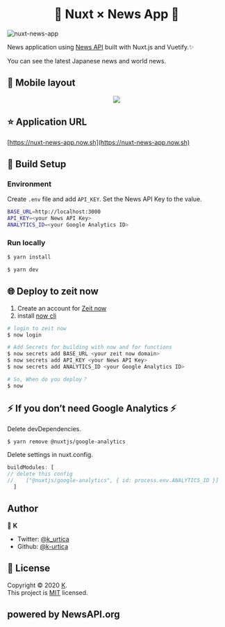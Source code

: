 <h1 align="center">📰 Nuxt × News App 📰</h1>

![nuxt-news-app](https://user-images.githubusercontent.com/46732829/74097888-e1737e00-4b54-11ea-9fad-a0bd6339f403.gif)

News application using [News API][*1] built with Nuxt.js and Vuetify.✨

You can see the latest Japanese news and world news.

## 📱 Mobile layout

<p align="center">
<img src="https://user-images.githubusercontent.com/46732829/74101738-6a53df00-4b80-11ea-9d6b-829c8504f26f.png">
</p>

## ⭐️ Application URL

[https://nuxt-news-app.now.sh](https://nuxt-news-app.now.sh)

## 🔧 Build Setup

### Environment

Create `.env` file and add `API_KEY`. Set the News API Key to the value.

```bash
BASE_URL=http://localhost:3000
API_KEY=<your News API Key>
ANALYTICS_ID=<your Google Analytics ID>
```

### Run locally

```bash
$ yarn install

$ yarn dev
```

## 🌐 Deploy to zeit now

1. Create an account for [Zeit now][*2]
1. install [now cli][*3]

```bash
# login to zeit now
$ now login

# Add Secrets for building with now and for functions
$ now secrets add BASE_URL <your zeit now domain>
$ now secrets add API_KEY <your News API Key>
$ now secrets add ANALYTICS_ID <your Google Analytics ID>

# So, When do you deploy？
$ now
```

## ⚡ If you don’t need Google Analytics ⚡

Delete devDependencies.

```bash
$ yarn remove @nuxtjs/google-analytics
```

Delete settings in nuxt.config.

```JavaScript
buildModules: [
// delete this config
//    ["@nuxtjs/google-analytics", { id: process.env.ANALYTICS_ID }]
  ]
```

## Author

👀 **K**

- Twitter: [@k_urtica](https://twitter.com/k_urtica)
- Github: [@k-urtica](https://github.com/k-urtica)

## 📄 License

Copyright © 2020 [K](https://github.com/k-urtica).<br />
This project is [MIT](http://opensource.org/licenses/MIT) licensed.

## powered by NewsAPI.org

[*1]: https://newsapi.org/
[*2]: https://zeit.co/
[*3]: https://github.com/zeit/now
